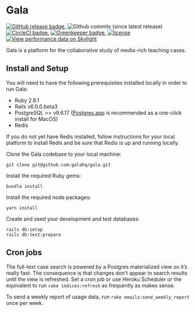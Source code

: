 # Gala

[![GitHub release badge.](https://img.shields.io/github/release/galahq/gala.svg)](https://github.com/galahq/gala/releases)
![Github commits (since latest release)](https://img.shields.io/github/commits-since/galahq/gala/latest.svg)
[![CircleCI badge.](https://img.shields.io/circleci/project/github/galahq/gala.svg)](https://circleci.com/gh/galahq/gala)
[![Greenkeeper badge.](https://badges.greenkeeper.io/galahq/gala.svg)](https://greenkeeper.io/)
[![license](https://img.shields.io/github/license/galahq/gala.svg)](https://github.com/galahq/gala/blob/master/LICENSE)
[![View performance data on Skylight](https://badges.skylight.io/status/6Lds8pYSmCCl.svg?token=iomUc36sW5dvvuE2S9OWuezy1Svv-0WsgxAAVzY1PTA)](https://www.skylight.io/app/applications/6Lds8pYSmCCl)

Gala is a platform for the collaborative study of media-rich teaching cases.

## Install and Setup

You will need to have the following prerequisites installed locally in order to run Gala:

 - Ruby 2.6.1
 - Rails v6.0.0.beta3
 - PostgreSQL >= v9.6.17 ([Postgres.app](https://postgresapp.com/) is recommended as a one-click install for MacOS)
 - Redis

If you do not yet have Redis installed, follow instructions for your local platform to install Redis and be sure that Redis is up and running locally.

Clone the Gala codebase to your local machine:

    git clone git@github.com:galahq/gala.git

Install the required Ruby gems:

    bundle install

Install the required node packages:

    yarn install

Create and seed your development and test databases:

    rails db:setup
    rails db:test:prepare

## Cron jobs

The full-text case search is powered by a Postgres materialized view so it’s
really fast. The consequence is that changes don’t appear in search results
until the view is refreshed. Set a cron job or use Heroku Scheduler or the
equivalent to run `rake indices:refresh` as frequently as makes sense.

To send a weekly report of usage data, run `rake emails:send_weekly_report` once
per week.
